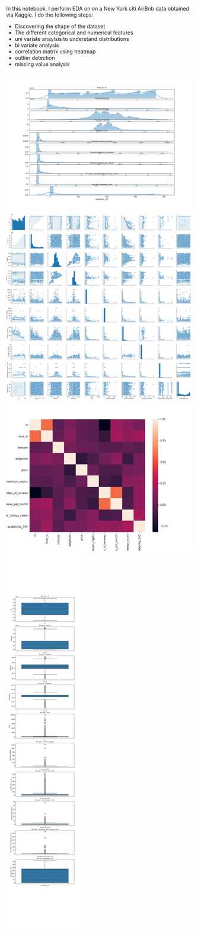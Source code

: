 In this notebook, I perform EDA on on a New York citi AirBnb data obtained via Kaggle.
I do the following steps:
<ul>
<li>Discovering the shape of the dataset</li>
<li>The different categorical and numerical features</li>
<li>uni variate anaylsis to understand distributions</li>
<li>bi variate analysis</li>
<li>correlation matrix using heatmap</li>
  <li>outlier detection</li>
  <li>missing value analysis</li>
  
</ul>



![Alt text](/Edapic1.png?raw=true "Title")
![Alt text](/Edapic2.png?raw=true "Title")
![Alt text](/Edapic3.png?raw=true "Title")
![Alt text](/Edapic4.png?raw=true "Title")
